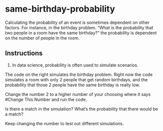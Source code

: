 # same-birthday-probability

Calculating the probability of an event is sometimes dependent on other factors. For instance, in the birthday problem. “What is the probability that two people in a room have the same birthday?” the probability is dependent on the number of people in the room.

## Instructions

1. In data science, probability is often used to simulate scenarios.

The code on the right simulates the birthday problem. Right now the code simulates a room with only 2 people that get random birthdays, and the probability that those 2 people have the same birthday is really low.

Change the number 2 to a higher number of your choosing where it says #Change This Number and run the code.

Is there a match in the simulation? What’s the probability that there would be a match?

Keep changing the number to test out different simulations.